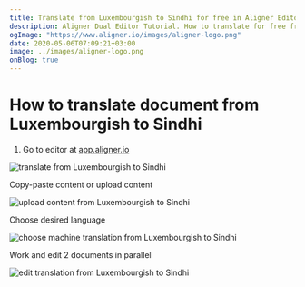 ```yaml
---
title: Translate from Luxembourgish to Sindhi for free in Aligner Editor
description: Aligner Dual Editor Tutorial. How to translate for free from Luxembourgish to Sindhi. Aligner is multilingual document management platform. 
ogImage: "https://www.aligner.io/images/aligner-logo.png"
date: 2020-05-06T07:09:21+03:00
image: ../images/aligner-logo.png
onBlog: true
---
```


# How to translate document from Luxembourgish to Sindhi

1. Go to editor at [app.aligner.io](https://app.aligner.io "Aligner App web page")

![translate from Luxembourgish to Sindhi](../aligner-blank-editor.png "translate from Luxembourgish to Sindhi")

Copy-paste content or upload content

![upload content from Luxembourgish to Sindhi](../aligner-uploaded-document.png "upload content from Luxembourgish to Sindhi")

Choose desired language

![choose machine translation from Luxembourgish to Sindhi](../aligner-language-dropdown.png "choose machine translation from Luxembourgish to Sindhi")

Work and edit 2 documents in parallel

![edit translation from Luxembourgish to Sindhi](../aligner-double-sitded-editor.png "edit translation from Luxembourgish to Sindhi")

